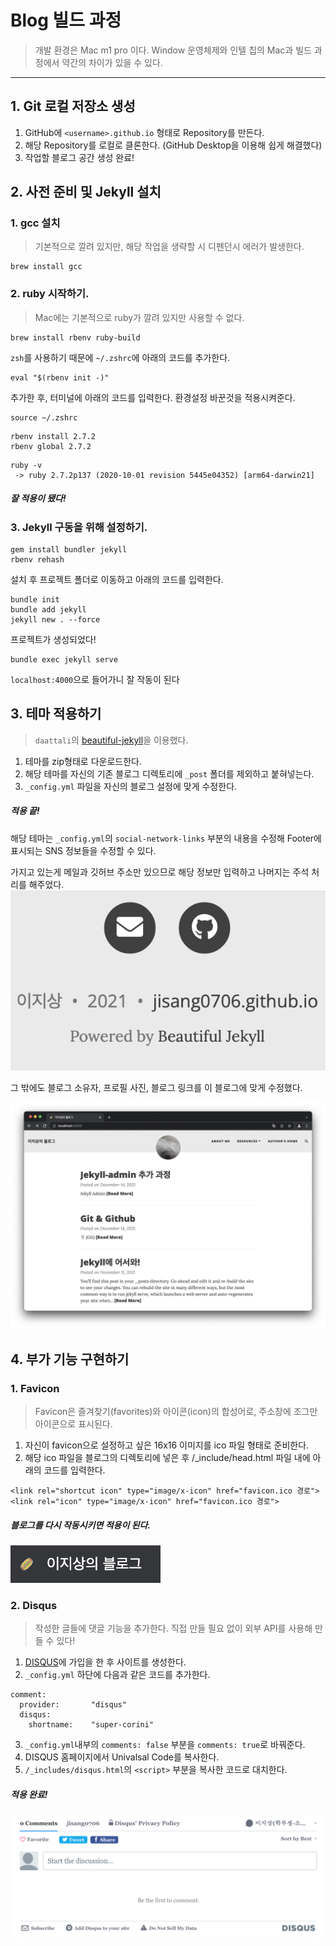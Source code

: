 # Blog 빌드 과정

> 개발 환경은 Mac m1 pro 이다. Window 운영체제와 인텔 칩의 Mac과 빌드 과정에서 약간의 차이가 있을 수 있다.

- - -

## 1. Git 로컬 저장소 생성

1. GitHub에 `<username>.github.io` 형태로 Repository를 만든다.
2. 해당 Repository를 로컬로 클론한다. (GitHub Desktop을 이용해 쉽게 해결했다)
3. 작업할 블로그 공간 생성 완료!

## 2. 사전 준비 및 Jekyll 설치

### 1. gcc 설치

> 기본적으로 깔려 있지만, 해당 작업을 생략할 시 디펜던시 에러가 발생한다.

    brew install gcc

### 2. ruby 시작하기.
> Mac에는 기본적으로 ruby가 깔려 있지만 사용할 수 없다.

```
brew install rbenv ruby-build
```

`zsh`를 사용하기 때문에 `~/.zshrc`에 아래의 코드를 추가한다.
```
eval "$(rbenv init -)"
```

추가한 후, 터미널에 아래의 코드를 입력한다.
환경설정 바꾼것을 적용시켜준다.
```
source ~/.zshrc
```

```
rbenv install 2.7.2
rbenv global 2.7.2
```

```
ruby -v
 -> ruby 2.7.2p137 (2020-10-01 revision 5445e04352) [arm64-darwin21]
```
##### 잘 적용이 됐다!

### 3. Jekyll 구동을 위해 설정하기.
```
gem install bundler jekyll
rbenv rehash
```

설치 후 프로젝트 폴더로 이동하고 아래의 코드를 입력한다.
```
bundle init
bundle add jekyll
jekyll new . --force
```
프로젝트가 생성되었다!

```
bundle exec jekyll serve
```
`localhost:4000`으로 들어가니 잘 작동이 된다

## 3. 테마 적용하기

> `daattali`의 [beautiful-jekyll](https://github.com/daattali/beautiful-jekyll#readme)을 이용했다.

1. 테마를 zip형태로 다운로드한다.
2. 해당 테마를 자신의 기존 블로그 디렉토리에 `_post` 폴더를 제외하고 붙혀넣는다.
3. `_config.yml` 파일을 자신의 블로그 설정에 맞게 수정한다.

##### 적용 끝!

해당 테마는 `_config.yml`의 `social-network-links` 부분의 내용을 수정해 Footer에 표시되는 SNS 정보들을 수정할 수 있다.

가지고 있는게 메일과 깃허브 주소만 있으므로 해당 정보만 입력하고 나머지는 주석 처리를 해주었다.
![Alt text](/assets/img/footer_screen.png "Footer-Screen")

그 밖에도 블로그 소유자, 프로필 사진, 블로그 링크를 이 블로그에 맞게 수정했다.

![Alt text](/assets/img/intro_blog.png "Git-admin")

## 4. 부가 기능 구현하기

### 1. Favicon

> Favicon은 즐겨찾기(favorites)와 아이콘(icon)의 합성어로, 주소창에 조그만 아이콘으로 표시된다.

1. 자신이 favicon으로 설정하고 싶은 16x16 이미지를 ico 파일 형태로 준비한다.
2. 해당 ico 파일을 블로그의 디렉토리에 넣은 후 /_include/head.html 파일 내에 아래의 코드를 입력한다.

```
<link rel="shortcut icon" type="image/x-icon" href="favicon.ico 경로">
<link rel="icon" type="image/x-icon" href="favicon.ico 경로">
```

##### 블로그를 다시 작동시키면 적용이 된다.
![Alt text](/assets/img/favicon_screen.png "Favicon-Screen")

### 2. Disqus

> 작성한 글들에 댓글 기능을 추가한다. 직접 만들 필요 없이 외부 API를 사용해 만들 수 있다!

1. [DISQUS](https://disqus.com)에 가입을 한 후 사이트를 생성한다.
2. `_config.yml` 하단에 다음과 같은 코드를 추가한다.

```
comment:
  provider:       "disqus"
  disqus:
    shortname:    "super-corini"
```

3. `_config.yml`내부의 `comments: false` 부분을 `comments: true`로 바꿔준다.
4. DISQUS 홈페이지에서 Univalsal Code를 복사한다.
5. `/_includes/disqus.html`의 `<script>` 부분을 복사한 코드로 대치한다.

##### 적용 완료!
![Alt text](/assets/img/disqus_screen.png "Disqus-Screen")